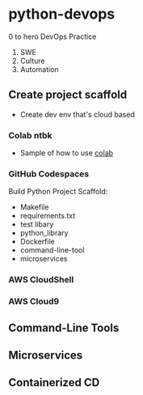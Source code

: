# python-devops
0 to hero DevOps Practice
1. SWE
2. Culture
3. Automation

## Create project scaffold
* Create dev env that's cloud based
### Colab ntbk
* Sample of how to use [colab](https://github.com/andyrews/python-devops/blob/3426724168b5a7a05778c21ac788925610dde6ad/getting_started_python.ipynb)
### GitHub Codespaces
Build Python Project Scaffold:
* Makefile
* requirements.txt
* test libary
* python_library
* Dockerfile
* command-line-tool
* microservices

### AWS CloudShell
### AWS Cloud9

## Command-Line Tools

## Microservices

## Containerized CD

